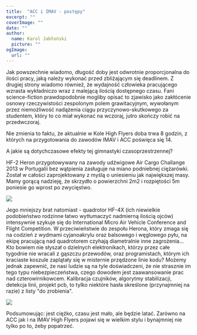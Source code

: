 ```yaml
---
title: 	"ACC i IMAV - postępy"
excerpt: ""
coverImage: ""
date: ""
author:
  name: Karol Jabłoński
  picture: ""
ogImage:
  url: ""
---
```


Jak powszechnie wiadomo, długość doby jest odwrotnie proporcjonalna do ilości pracy, jaką należy wykonać przed zbliżającym się deadlinem. Z drugiej strony wiadomo również, że wydajność człowieka pracującego wzrasta wykładniczo wraz z malejącą ilością dostępnego czasu. Fani science-fiction prawdopodobnie mogliby opisać to zjawisko jako zakłócenie osnowy rzeczywistości zespolonym polem grawitacyjnym, wywołanym przez niemożliwość nadążenia ciągu przyczynowo-skutkowego za studentem, który to co miał wykonać na wczoraj, jutro skończy robić na przedwczoraj.

Nie zmienia to faktu, że aktualnie w Kole High Flyers doba trwa 8 godzin, z których na przygotowania do zawodów IMAV i ACC poświęca się 14.

A jakie są dotychczasowe efekty tej gimnastyki czasoprzestrzennej?

HF-2 Heron przygotowywany na zawody udźwigowe Air Cargo Challange 2013 w Portugalii bez wątpienia zasługuje na miano podniebnej ciężarówki. Został w całości zaprojektowany z myślą o uniesieniu jak największej masy. Mamy gorącą nadzieję, że skrzydło o powierzchni 2m2 i rozpiętości 5m poniesie go wprost po zwycięstwo.

![](/posts/acc_imav_postepy/img1.jpg)

Jego mniejszy brat natomiast - quadrotor HF-4X (ich niewielkie podobieństwo rodzinne łatwo wytłumaczyć nadmierną ilością ojców) intensywnie szykuje się do International Micro Air Vehicle Conference and Flight Competition. W przeciwieństwie do zespołu Herona, który zmaga się na codzień z wydmami cyjanoakrylu oraz balsowego i węglowego pyłu, na ekipę pracującą nad quadrotorem czyhają diametralnie inne zagrożenia... Kto bowiem nie słyszał o dzielnych elektronikach, którzy przez całe tygodnie nie wracali z gąszczu przewodów, oraz programistach, którym ich kraciaste koszule zaplątały się w misternie przędzone linie kodu? Możemy jednak zapewnić, że nasi ludzie są na tyle doświadczeni, że nie strasznie im tego typu niebezpieczeństwa, czego dowodem jest zaawansowanie prac nad czterowirnikowcem. Kalibracja czujników, algorytmy stabilizacji, detekcja linii, projekt pcb, to tylko niektóre hasła skreślone (przynajmniej na razie) z listy "do zrobienia".

![](/posts/acc_imav_postepy/img2.png)

Podsumowując: jest ciężko, czasu jest mało, ale będzie latać. Zarówno na ACC jak i na IMAV High Flyers pojawi się w wielkim stylu i bynajmniej nie tylko po to, żeby popatrzeć.